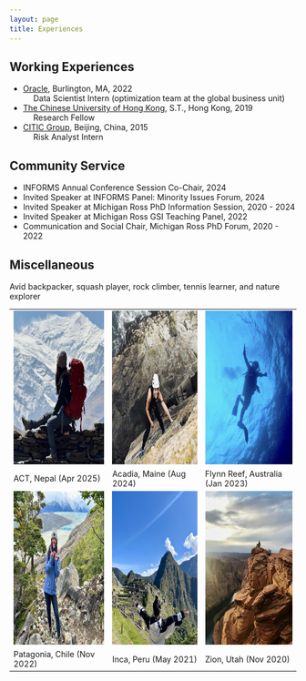 ```yaml
---
layout: page
title: Experiences
---
```


## Working Experiences

- [Oracle](https://www.oracle.com/), Burlington, MA, 2022\
&emsp; Data Scientist Intern (optimization team at the global business unit)
- [The Chinese University of Hong Kong](https://www.cuhk.edu.hk/english/index.html), S.T., Hong Kong, 2019\
&emsp; Research Fellow
- [CITIC Group](https://www.citicbank.com/), Beijing, China, 2015\
&emsp; Risk Analyst Intern

## Community Service
- INFORMS Annual Conference Session Co-Chair, 2024
- Invited Speaker at INFORMS Panel: Minority Issues Forum, 2024
- Invited Speaker at Michigan Ross PhD Information Session, 2020 - 2024
- Invited Speaker at Michigan Ross GSI Teaching Panel, 2022
- Communication and Social Chair, Michigan Ross PhD Forum, 2020 - 2022

## Miscellaneous
Avid backpacker, squash player, rock climber, tennis learner, and nature explorer

<table style="border:hidden;">
  <tr>
    <td><img src="/public/hike6.jpg" width=250 height=270></td>
    <td><img src="/public/hike2.jpg" width = 250 height=270></td>
    <td><img src="/public/hike5.jpg" width=250 height=270></td>
  </tr>
  <tr>
    <td> ACT, Nepal (Apr 2025)</td>
    <td> Acadia, Maine (Aug 2024) </td>
    <td> Flynn Reef, Australia (Jan 2023) </td>
  </tr>
  <tr>
    <td><img src="/public/hike1.jpeg" width=250 height=270></td>
    <td><img src="/public/hike0.jpg" width=250 height=270></td>
    <td><img src="/public/hike00.jpg" width=250 height=270></td>
  </tr>
  <tr>
    <td>Patagonia, Chile (Nov 2022)</td>
    <td>Inca, Peru (May 2021)</td>
    <td>Zion, Utah (Nov 2020)</td>

  </tr>
 </table>


